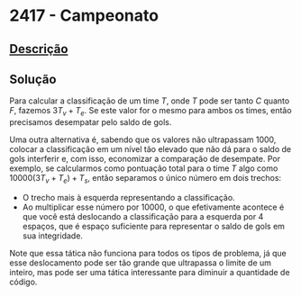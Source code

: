 # 2417 - Campeonato

## [Descrição](https://www.beecrowd.com.br/judge/pt/problems/view/2417)

## Solução

Para calcular a classificação de um time $T$, onde $T$ pode ser tanto $C$ quanto $F$, fazemos $3T_{v} + T_{e}$. Se este valor for o mesmo para ambos os times, então precisamos desempatar pelo saldo de gols.

Uma outra alternativa é, sabendo que os valores não ultrapassam $1000$, colocar a classificação em um nível tão elevado que não dá para o saldo de gols interferir e, com isso, economizar a comparação de desempate. Por exemplo, se calcularmos como pontuação total para o time $T$ algo como $10000(3T_{v} + T_{e}) + T_{s}$, então separamos o único número em dois trechos:

* O trecho mais à esquerda representando a classificação.
* Ao multiplicar esse número por $10000$, o que efetivamente acontece é que você está deslocando a classificação para a esquerda por $4$ espaços, que é espaço suficiente para representar o saldo de gols em sua integridade.

Note que essa tática não funciona para todos os tipos de problema, já que esse deslocamento pode ser tão grande que ultrapassa o limite de um inteiro, mas pode ser uma tática interessante para diminuir a quantidade de código.
